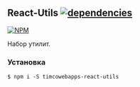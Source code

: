 ## React-Utils [![dependencies](https://david-dm.org/timcowebapps/react-utils.svg)](https://david-dm.org/timcowebapps/react-utils)

[![NPM](https://nodei.co/npm/timcowebapps-react-utils.png?downloads=true&downloadRank=true&stars=true)](https://nodei.co/npm/timcowebapps-react-utils/)

Набор утилит.

### Установка

```console
$ npm i -S timcowebapps-react-utils
```
